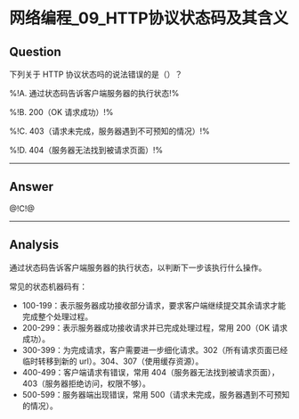 # 网络编程_09_HTTP协议状态码及其含义

## Question
下列关于 HTTP 协议状态吗的说法错误的是（）？

%!A. 通过状态码告诉客户端服务器的执行状态!%

%!B. 200（OK 请求成功）!%

%!C. 403（请求未完成，服务器遇到不可预知的情况）!%

%!D. 404（服务器无法找到被请求页面）!%

----

## Answer
@!C!@

----

## Analysis

通过状态码告诉客户端服务器的执行状态，以判断下一步该执行什么操作。

常见的状态机器码有：
- 100-199：表示服务器成功接收部分请求，要求客户端继续提交其余请求才能完成整个处理过程。
- 200-299：表示服务器成功接收请求并已完成处理过程，常用 200（OK 请求成功）。
- 300-399：为完成请求，客户需要进一步细化请求。302（所有请求页面已经临时转移到新的 url）。304、307（使用缓存资源）。
- 400-499：客户端请求有错误，常用 404（服务器无法找到被请求页面），403（服务器拒绝访问，权限不够）。
- 500-599：服务器端出现错误，常用 500（请求未完成，服务器遇到不可预知的情况）。